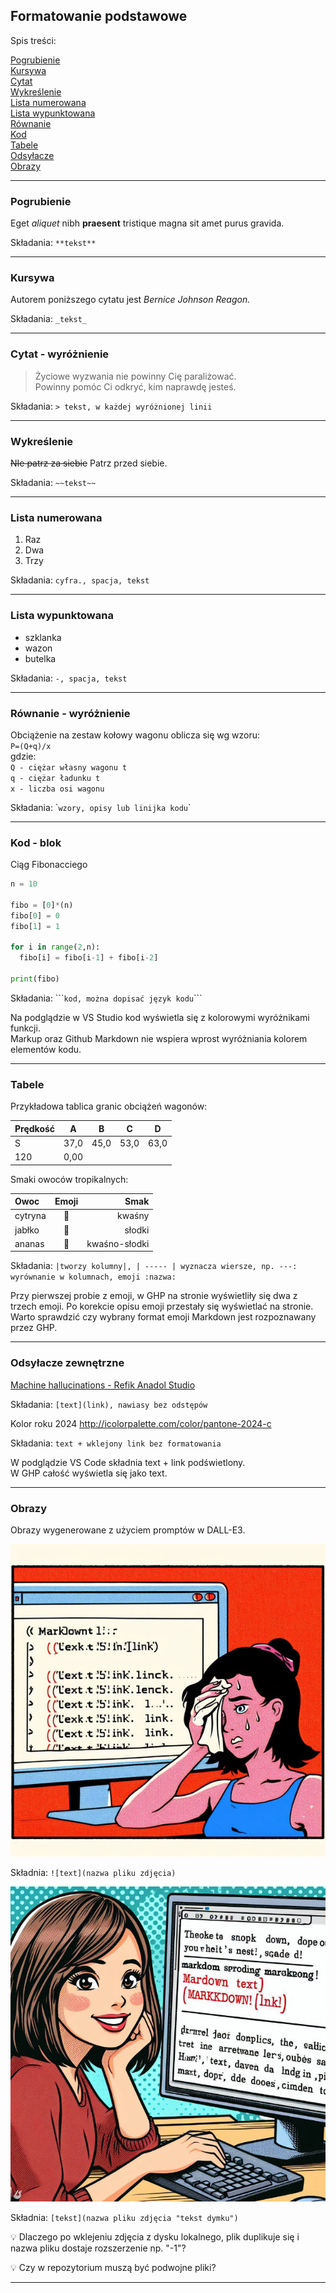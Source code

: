 ## Formatowanie podstawowe

Spis treści:

[Pogrubienie](#pogrubienie)  
[Kursywa](#kursywa)  
[Cytat](#cytat-wyróżnienie)  
[Wykreślenie](#wykreślenie)  
[Lista numerowana](#lista-numerowana)  
[Lista wypunktowana](#lista-wypunktowana)  
[Równanie](#równanie---wyróżnienie)  
[Kod](#kod---blok)  
[Tabele](#tabele)  
[Odsyłacze](#odsyłacze-zewnętrzne)  
[Obrazy](#obrazy)

---

### Pogrubienie

Eget _aliquet_ nibh **praesent** tristique magna sit amet purus gravida.

Składania: `**tekst**`

---

### Kursywa

Autorem poniższego cytatu jest _Bernice Johnson Reagon._

Składania: `_tekst_`

---

### Cytat - wyróżnienie

> Życiowe wyzwania nie powinny Cię paraliżować.  
> Powinny pomóc Ci odkryć, kim naprawdę jesteś.

Składania: `> tekst, w każdej wyróżnionej linii`

---

### Wykreślenie

~~NIe patrz za siebie~~ Patrz przed siebie.

Składania: `~~tekst~~`

---

### Lista numerowana

1. Raz
2. Dwa
3. Trzy

Składania: `cyfra., spacja, tekst`

---

### Lista wypunktowana

- szklanka
- wazon
- butelka

Składania: `-, spacja, tekst`

---

### Równanie - wyróżnienie

Obciążenie na zestaw kołowy wagonu oblicza się wg wzoru:  
`P=(Q+q)/x`  
gdzie:  
`Q - ciężar własny wagonu t`  
`q - ciężar ładunku t`  
`x - liczba osi wagonu`

Składania: \``wzory, opisy lub linijka kodu`\`

<!--oddzielić wiersze 2x spacja + Enter-->

---

### Kod - blok

Ciąg Fibonacciego

```Python
n = 10

fibo = [0]*(n)
fibo[0] = 0
fibo[1] = 1

for i in range(2,n):
  fibo[i] = fibo[i-1] + fibo[i-2]

print(fibo)
```

Składania: \`\`\``kod, można dopisać język kodu`\```

Na podglądzie w VS Studio kod wyświetla się z kolorowymi wyróżnikami funkcji.  
Markup oraz Github Markdown nie wspiera wprost wyróżniania kolorem elementów kodu.

---

### Tabele

Przykładowa tablica granic obciążeń wagonów:

| Prędkość |  A   |  B   |  C   |  D   |
| :------- | :--: | :--: | :--: | :--: |
| S        | 37,0 | 45,0 | 53,0 | 63,0 |
| 120      | 0,00 |

Smaki owoców tropikalnych:

| Owoc    |    Emoji    |          Smak |
| :------ | :---------: | ------------: |
| cytryna |   :lemon:   |        kwaśny |
| jabłko  |   :apple:   |        słodki |
| ananas  | :pineapple: | kwaśno-słodki |

Składania: `|tworzy kolumny|, | ----- | wyznacza wiersze, np. ---: wyrównanie w kolumnach, emoji :nazwa:`

Przy pierwszej probie z emoji, w GHP na stronie wyświetliły się dwa z trzech emoji. Po korekcie opisu emoji przestały się wyświetlać na stronie. Warto sprawdzić czy wybrany format emoji Markdown jest rozpoznawany przez GHP.

---

### Odsyłacze zewnętrzne

[Machine hallucinations - Refik Anadol Studio](http://refikanadol.com/works/machine-hallucinations-space-metaverse/?fbclid=IwAR1w9llGY0RxjgYAcj_zqkDAK60xdpuVrx7efIkVfL_K1uNTZgU__dD5uFc)

Składania: `[text](link), nawiasy bez odstępów`

Kolor roku 2024 http://icolorpalette.com/color/pantone-2024-c

Składania: `text + wklejony link bez formatowania`

W podglądzie VS Code składnia text + link podświetlony.  
W GHP całość wyświetla się jako text.

---

### Obrazy

Obrazy wygenerowane z użyciem promptów w DALL-E3.

![Ich troje: Ja, Markdown & DALL-E3](2023-11-20_18-21-13_markdown-mem-DallE3.jpg)

Składnia: `![text](nazwa pliku zdjęcia)`

![happy](2023-11-25_mark-mem-happy-L-DallE3-1.jpg "Happy with Markdown")

Składnia: `[tekst](nazwa pliku zdjęcia "tekst dymku")`

💡 Dlaczego po wklejeniu zdjęcia z dysku lokalnego, plik duplikuje się i nazwa pliku dostaje rozszerzenie np. "-1"?

💡 Czy w repozytorium muszą być podwojne pliki?

---
